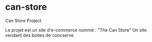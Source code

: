 # can-store
Can Store Project

Le projet est un site d'e-commerce nommé : "The Can Store" 
Un site vendant des boites de concserve
